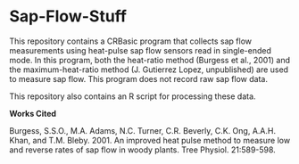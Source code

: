 # Sap-Flow-Stuff

This repository contains a CRBasic program that collects sap flow measurements using heat-pulse sap flow sensors read in single-ended mode. In this program, both the heat-ratio method (Burgess et al., 2001) and the maximum-heat-ratio method (J. Gutierrez Lopez, unpublished) are used to measure sap flow. This program does not record raw sap flow data.

This repository also contains an R script for processing these data.

<b>Works Cited</b>

Burgess, S.S.O., M.A. Adams, N.C. Turner, C.R. Beverly, C.K. Ong, A.A.H. Khan, and T.M. Bleby. 2001. An improved heat pulse method to measure low and reverse rates of sap flow in woody plants. Tree Physiol. 21:589-598.
